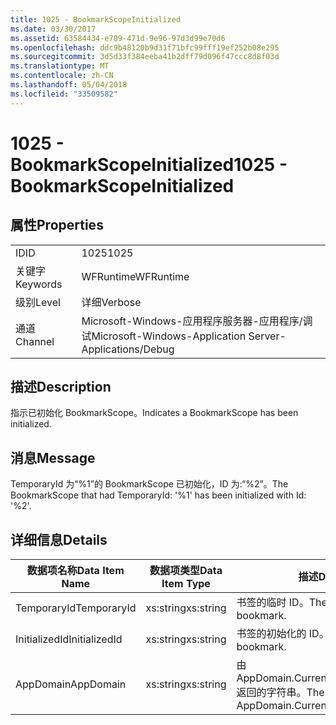 ```yaml
---
title: 1025 - BookmarkScopeInitialized
ms.date: 03/30/2017
ms.assetid: 63584434-e709-471d-9e96-97d3d99e70d6
ms.openlocfilehash: ddc9b48120b9d31f71bfc99fff19ef252b08e295
ms.sourcegitcommit: 3d5d33f384eeba41b2dff79d096f47ccc8d8f03d
ms.translationtype: MT
ms.contentlocale: zh-CN
ms.lasthandoff: 05/04/2018
ms.locfileid: "33509582"
---
```

# <a name="1025---bookmarkscopeinitialized"></a><span data-ttu-id="d0c6b-102">1025 - BookmarkScopeInitialized</span><span class="sxs-lookup"><span data-stu-id="d0c6b-102">1025 - BookmarkScopeInitialized</span></span>
## <a name="properties"></a><span data-ttu-id="d0c6b-103">属性</span><span class="sxs-lookup"><span data-stu-id="d0c6b-103">Properties</span></span>  
  
|||  
|-|-|  
|<span data-ttu-id="d0c6b-104">ID</span><span class="sxs-lookup"><span data-stu-id="d0c6b-104">ID</span></span>|<span data-ttu-id="d0c6b-105">1025</span><span class="sxs-lookup"><span data-stu-id="d0c6b-105">1025</span></span>|  
|<span data-ttu-id="d0c6b-106">关键字</span><span class="sxs-lookup"><span data-stu-id="d0c6b-106">Keywords</span></span>|<span data-ttu-id="d0c6b-107">WFRuntime</span><span class="sxs-lookup"><span data-stu-id="d0c6b-107">WFRuntime</span></span>|  
|<span data-ttu-id="d0c6b-108">级别</span><span class="sxs-lookup"><span data-stu-id="d0c6b-108">Level</span></span>|<span data-ttu-id="d0c6b-109">详细</span><span class="sxs-lookup"><span data-stu-id="d0c6b-109">Verbose</span></span>|  
|<span data-ttu-id="d0c6b-110">通道</span><span class="sxs-lookup"><span data-stu-id="d0c6b-110">Channel</span></span>|<span data-ttu-id="d0c6b-111">Microsoft-Windows-应用程序服务器-应用程序/调试</span><span class="sxs-lookup"><span data-stu-id="d0c6b-111">Microsoft-Windows-Application Server-Applications/Debug</span></span>|  
  
## <a name="description"></a><span data-ttu-id="d0c6b-112">描述</span><span class="sxs-lookup"><span data-stu-id="d0c6b-112">Description</span></span>  
 <span data-ttu-id="d0c6b-113">指示已初始化 BookmarkScope。</span><span class="sxs-lookup"><span data-stu-id="d0c6b-113">Indicates a BookmarkScope has been initialized.</span></span>  
  
## <a name="message"></a><span data-ttu-id="d0c6b-114">消息</span><span class="sxs-lookup"><span data-stu-id="d0c6b-114">Message</span></span>  
 <span data-ttu-id="d0c6b-115">TemporaryId 为“%1”的 BookmarkScope 已初始化，ID 为:“%2”。</span><span class="sxs-lookup"><span data-stu-id="d0c6b-115">The BookmarkScope that had TemporaryId: '%1' has been initialized with Id: '%2'.</span></span>  
  
## <a name="details"></a><span data-ttu-id="d0c6b-116">详细信息</span><span class="sxs-lookup"><span data-stu-id="d0c6b-116">Details</span></span>  
  
|<span data-ttu-id="d0c6b-117">数据项名称</span><span class="sxs-lookup"><span data-stu-id="d0c6b-117">Data Item Name</span></span>|<span data-ttu-id="d0c6b-118">数据项类型</span><span class="sxs-lookup"><span data-stu-id="d0c6b-118">Data Item Type</span></span>|<span data-ttu-id="d0c6b-119">描述</span><span class="sxs-lookup"><span data-stu-id="d0c6b-119">Description</span></span>|  
|--------------------|--------------------|-----------------|  
|<span data-ttu-id="d0c6b-120">TemporaryId</span><span class="sxs-lookup"><span data-stu-id="d0c6b-120">TemporaryId</span></span>|<span data-ttu-id="d0c6b-121">xs:string</span><span class="sxs-lookup"><span data-stu-id="d0c6b-121">xs:string</span></span>|<span data-ttu-id="d0c6b-122">书签的临时 ID。</span><span class="sxs-lookup"><span data-stu-id="d0c6b-122">The temporary id of the bookmark.</span></span>|  
|<span data-ttu-id="d0c6b-123">InitializedId</span><span class="sxs-lookup"><span data-stu-id="d0c6b-123">InitializedId</span></span>|<span data-ttu-id="d0c6b-124">xs:string</span><span class="sxs-lookup"><span data-stu-id="d0c6b-124">xs:string</span></span>|<span data-ttu-id="d0c6b-125">书签的初始化的 ID。</span><span class="sxs-lookup"><span data-stu-id="d0c6b-125">The initialized id of the bookmark.</span></span>|  
|<span data-ttu-id="d0c6b-126">AppDomain</span><span class="sxs-lookup"><span data-stu-id="d0c6b-126">AppDomain</span></span>|<span data-ttu-id="d0c6b-127">xs:string</span><span class="sxs-lookup"><span data-stu-id="d0c6b-127">xs:string</span></span>|<span data-ttu-id="d0c6b-128">由 AppDomain.CurrentDomain.FriendlyName 返回的字符串。</span><span class="sxs-lookup"><span data-stu-id="d0c6b-128">The string returned by AppDomain.CurrentDomain.FriendlyName.</span></span>|
